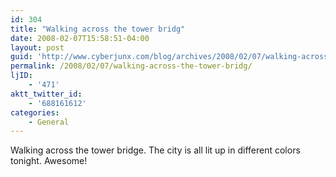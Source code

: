 ```yaml
---
id: 304
title: "Walking across the tower bridg"
date: 2008-02-07T15:58:51-04:00
layout: post
guid: 'http://www.cyberjunx.com/blog/archives/2008/02/07/walking-across-the-tower-bridg/'
permalink: /2008/02/07/walking-across-the-tower-bridg/
ljID:
    - '471'
aktt_twitter_id:
    - '688161612'
categories:
    - General
---
```


Walking across the tower bridge. The city is all lit up in different colors tonight. Awesome!
